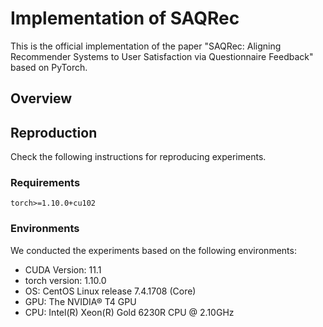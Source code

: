 # Implementation of SAQRec
This is the official implementation of the paper "SAQRec: Aligning Recommender Systems to User Satisfaction via Questionnaire Feedback" based on PyTorch.

## Overview




## Reproduction
Check the following instructions for reproducing experiments.



### Requirements
```
torch>=1.10.0+cu102
```

### Environments
We conducted the experiments based on the following environments:
* CUDA Version: 11.1
* torch version: 1.10.0
* OS: CentOS Linux release 7.4.1708 (Core)
* GPU: The NVIDIA® T4 GPU
* CPU: Intel(R) Xeon(R) Gold 6230R CPU @ 2.10GHz